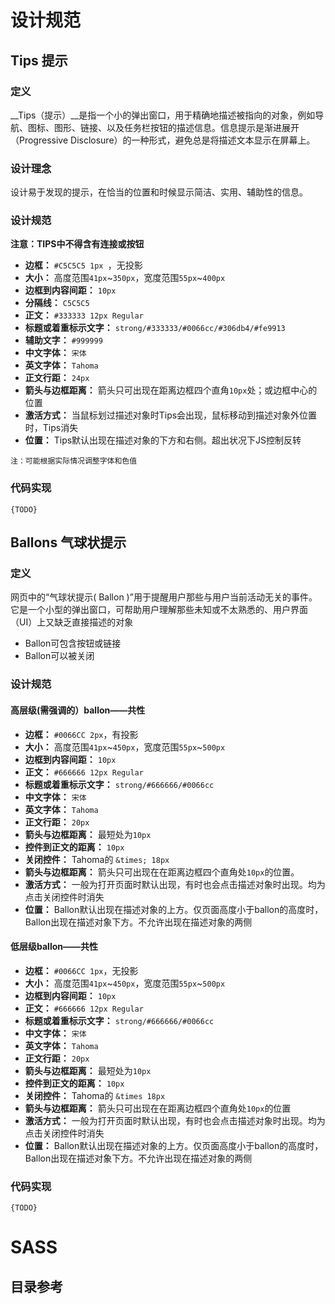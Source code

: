 # 设计规范

## Tips 提示

### 定义

__Tips（提示）__是指一个小的弹出窗口，用于精确地描述被指向的对象，例如导航、图标、图形、链接、以及任务栏按钮的描述信息。信息提示是渐进展开（Progressive Disclosure）的一种形式，避免总是将描述文本显示在屏幕上。

### 设计理念

设计易于发现的提示，在恰当的位置和时候显示简洁、实用、辅助性的信息。

### 设计规范

__注意：TIPS中不得含有连接或按钮__

* __边框：__ `#C5C5C5 1px `，无投影
* __大小：__ 高度范围`41px`~`350px`，宽度范围`55px`~`400px` 
* __边框到内容间距：__ `10px`
* __分隔线：__ `C5C5C5`
* __正文：__ `#333333 12px Regular`
* __标题或着重标示文字：__ `strong/#333333/#0066cc/#306db4/#fe9913`
* __辅助文字：__ `#999999`
* __中文字体：__ `宋体`
* __英文字体：__ `Tahoma`
* __正文行距：__ `24px`
* __箭头与边框距离：__ 箭头只可出现在距离边框四个直角`10px`处；或边框中心的位置
* __激活方式：__ 当鼠标划过描述对象时Tips会出现，鼠标移动到描述对象外位置时，Tips消失
* __位置：__ Tips默认出现在描述对象的下方和右侧。超出状况下JS控制反转

`注：可能根据实际情况调整字体和色值`

### 代码实现

	{TODO}

## Ballons 气球状提示

### 定义

网页中的“气球状提示( Ballon )”用于提醒用户那些与用户当前活动无关的事件。它是一个小型的弹出窗口，可帮助用户理解那些未知或不太熟悉的、用户界面（UI）上又缺乏直接描述的对象

* Ballon可包含按钮或链接
* Ballon可以被关闭

### 设计规范

#### 高层级(需强调的）ballon——共性

* __边框：__ `#0066CC 2px`，有投影
* __大小：__ 高度范围`41px`~`450px`，宽度范围`55px`~`500px` 
* __边框到内容间距：__ `10px`
* __正文：__ `#666666 12px Regular`
* __标题或着重标示文字：__ `strong/#666666/#0066cc`
* __中文字体：__ `宋体`
* __英文字体：__ `Tahoma`
* __正文行距：__ `20px`
* __箭头与边框距离：__ 最短处为`10px`
* __控件到正文的距离：__ `10px`
* __关闭控件：__ Tahoma的 `&times; 18px`
* __箭头与边框距离：__ 箭头只可出现在在距离边框四个直角处`10px`的位置。
* __激活方式：__ 一般为打开页面时默认出现，有时也会点击描述对象时出现。均为点击关闭控件时消失
* __位置：__ Ballon默认出现在描述对象的上方。仅页面高度小于ballon的高度时，Ballon出现在描述对象下方。不允许出现在描述对象的两侧

#### 低层级ballon——共性
* __边框：__ `#0066CC 1px`，无投影
* __大小：__ 高度范围`41px`~`450px`，宽度范围`55px`~`500px` 
* __边框到内容间距：__ `10px`
* __正文：__ `#666666 12px Regular`
* __标题或着重标示文字：__ `strong/#666666/#0066cc`
* __中文字体：__ `宋体`
* __英文字体：__ `Tahoma`
* __正文行距：__ `20px`
* __箭头与边框距离：__ 最短处为`10px`
* __控件到正文的距离：__ `10px`
* __关闭控件：__ Tahoma的 `&times 18px`
* __箭头与边框距离：__ 箭头只可出现在在距离边框四个直角处`10px`的位置
* __激活方式：__ 一般为打开页面时默认出现，有时也会点击描述对象时出现。均为点击关闭控件时消失
* __位置：__ Ballon默认出现在描述对象的上方。仅页面高度小于ballon的高度时，Ballon出现在描述对象下方。不允许出现在描述对象的两侧

### 代码实现

	{TODO}
# SASS

## 目录参考

<script src="https://gist.github.com/jumbo/df89e3303a132657faa9.js"></script>

